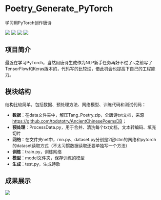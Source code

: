 # Poetry_Generate_PyTorch
学习用PyTorch创作唐诗

[![](https://img.shields.io/badge/Python-3.6-blue.svg)](https://www.python.org/)
[![](https://img.shields.io/badge/torch-0.4.1-brightgreen.svg)](https://pypi.python.org/pypi/torch/0.4.1)
[![](https://img.shields.io/badge/keras-2.2.0-brightgreen.svg)](https://pypi.python.org/pypi/keras/2.2.0)
[![](https://img.shields.io/badge/numpy-1.14.3-brightgreen.svg)](https://pypi.python.org/pypi/numpy/1.15.3)

## **项目简介**
最近在学习PyTorch，当然用唐诗生成作为NLP新手任务再好不过了~之前写了TensorFlow和Keras版本的，代码写的比较烂，借此机会也提高下自己的工程能力。<br>

## **模块结构**
结构比较简单，包括数据、预处理方法、网络模型、训练代码和测试代码：<br>
* **数据**：在data文件夹中，解压Tang_Poetry.zip，全唐诗txt文档，来源<https://github.com/todototry/AncientChinesePoemsDB>；<br>
* **预处理**：ProcessData.py，用于合并、清洗每个txt文档，文本转编码、填充切片<br>
* **网络**：在文件夹net中，rnn.py、dataset.py分别是2层lstm的网络和pytorch的dataset读取方式（不太习惯数据读取还要单独写一个方法）<br>
* **训练**：train.py，训练网络<br>
* **模型**：model文件夹，保存训练的模型<br>
* **生成**：test.py，生成诗歌<br>

## **成果展示**
![](https://github.com/renjunxiang/Poetry_Generate_PyTorch/blob/master/picture/demo.png)<br>